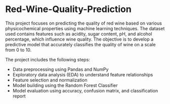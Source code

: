 # Red-Wine-Quality-Prediction
This project focuses on predicting the quality of red wine based on various physicochemical properties using machine learning techniques. The dataset used contains features such as acidity, sugar content, pH, and alcohol percentage, which influence wine quality. The objective is to develop a predictive model that accurately classifies the quality of wine on a scale from 0 to 10.

The project includes the following steps:
- Data preprocessing using Pandas and NumPy
- Exploratory data analysis (EDA) to understand feature relationships
- Feature selection and normalization
- Model building using the Random Forest Classifier
- Model evaluation using accuracy, confusion matrix, and classification report

